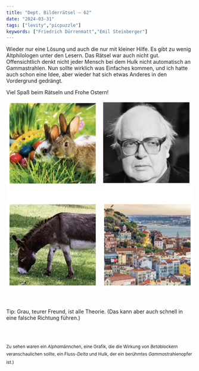 ```yaml
---
title: "Dept. Bilderrätsel – 62"
date: "2024-03-31"
tags: ["levity","picpuzzle"]
keywords: ["Friedrich Dürrenmatt","Emil Steinberger"]
---
```

Wieder nur eine Lösung und auch die nur mit kleiner Hilfe. Es gibt zu wenig Altphilologen unter den Lesern. Das Rätsel war auch nicht gut. Offensichtlich denkt nicht jeder Mensch bei dem Hulk nicht automatisch an Gammastrahlen. Nun sollte wirklich was Einfaches kommen, und ich hatte auch schon eine Idee, aber wieder hat sich etwas Anderes in den Vordergrund gedrängt. 

Viel Spaß beim Rätseln und Frohe Ostern!
<br/>

<img  src="/assets/img/picpuzzle62.webp" alt="Bilderrätsel62">

<br/>
<br/>
<br/>

Tip: Grau, teurer Freund, ist alle Theorie. (Das kann aber auch schnell in eine falsche Richtung führen.)

<br/>
<br/>

<sup>Zu sehen waren ein <i>Alpha</i>männchen, eine Grafik, die die Wirkung von <i>Beta</i>blockern veranschaulichen sollte, ein Fluss-<i>Delta</i> und Hulk, der ein berühmtes <i>Gamma</i>strahlenopfer ist.)
<sup>